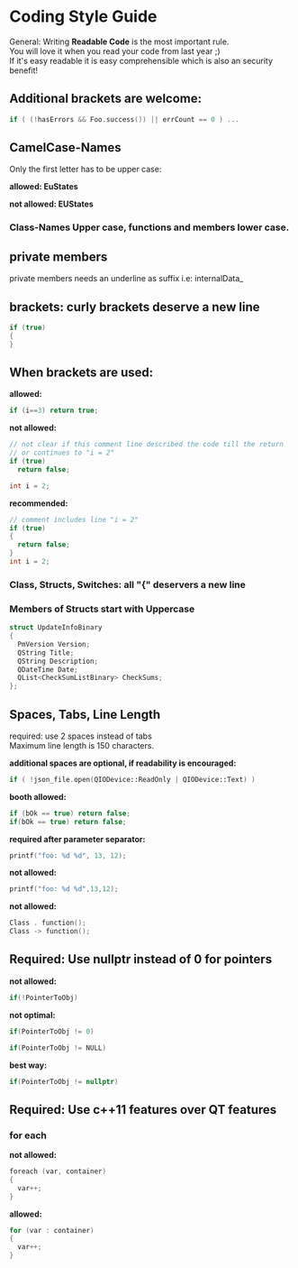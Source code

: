 

# Coding Style Guide

General:
Writing **Readable Code** is the most important rule.  
You will love it when you read your code from last year ;)  
If it's easy readable it is easy comprehensible which is also an security benefit!

## Additional brackets are welcome:
```c++
if ( (!hasErrors && Foo.success()) || errCount == 0 ) ...
```

## CamelCase-Names
Only the first letter has to be upper case:  

**allowed: EuStates**  

**not allowed: EUStates**

### Class-Names Upper case, functions and members lower case.

## private members
private members needs an underline as suffix i.e: internalData_

## brackets: curly brackets deserve a new line
```c++
if (true)
{
}
```
## When brackets are used:
**allowed:**  
```c++
if (i==3) return true;
```
  
**not allowed:**  
```c++
// not clear if this comment line described the code till the return 
// or continues to "i = 2"
if (true)
  return false;

int i = 2;
```

**recommended:**  
```c++
// comment includes line "i = 2" 
if (true)
{
  return false;
}
int i = 2;
```
### Class, Structs, Switches: all "{" deservers a new line

### Members of Structs start with Uppercase
```c++
struct UpdateInfoBinary
{
  PmVersion Version;
  QString Title;
  QString Description;
  QDateTime Date;
  QList<CheckSumListBinary> CheckSums;
};
```

## Spaces, Tabs, Line Length
required: use 2 spaces instead of tabs  
Maximum line length is 150 characters.

**additional spaces are optional, if readability is encouraged:**  
```c++
if ( !json_file.open(QIODevice::ReadOnly | QIODevice::Text) )
```
  
**booth allowed:**  
```c++
if (bOk == true) return false;
if(bOk == true) return false;
```
  
**required after parameter separator:** 
```c++
printf("foo: %d %d", 13, 12);
```

**not allowed:**  
```c++
printf("foo: %d %d",13,12);
```

**not allowed:**  
```c++
Class . function();
Class -> function();
```

## Required: Use nullptr instead of 0 for pointers

**not allowed:**  
```c++
if(!PointerToObj)
```

**not optimal:**  
```c++
if(PointerToObj != 0)
```

```c++
if(PointerToObj != NULL)
```

**best way:**  
```c++
if(PointerToObj != nullptr)
```

## Required: Use c++11 features over QT features

### for each

**not allowed:**
```c++
foreach (var, container) 
{
  var++;
}
```
  
**allowed:**
```c++
for (var : container) 
{
  var++;
}
```

